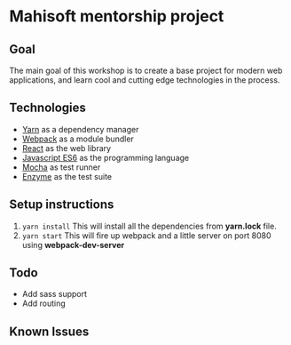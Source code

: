 # Mahisoft mentorship project

## Goal

The main goal of this workshop is to create a base project for modern web applications, and learn cool and cutting edge technologies in the process.

## Technologies

* [Yarn](https://yarnpkg.com/en/) as a dependency manager
* [Webpack](https://webpack.js.org/) as a module bundler
* [React](https://facebook.github.io/react/) as the web library
* [Javascript ES6](http://es6-features.org/) as the programming language
* [Mocha](https://mochajs.org/) as test runner
* [Enzyme](https://github.com/airbnb/enzyme) as the test suite

## Setup instructions

1. `yarn install` This will install all the dependencies from **yarn.lock** file.
2. `yarn start` This will fire up webpack and a little server on port 8080 using **webpack-dev-server**

## Todo
* Add sass support
* Add routing

## Known Issues

